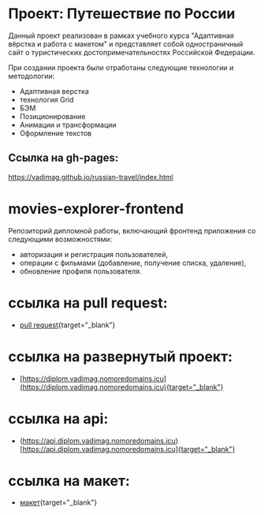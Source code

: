 # Проект: Путешествие по России

Данный проект реализован в рамках учебного курса "Адаптивная вёрстка и работа с макетом" и
представляет собой одностраничный сайт о туристических достопримечательностях Российской Федерации.

При создании проекта были отработаны следующие технологии и методологии:
* Адаптивная верстка
* технология Grid
* БЭМ
* Позиционирование
* Анимации и трансформации
* Оформление текстов

## Cсылка на gh-pages:
https://vadimag.github.io/russian-travel/index.html



# movies-explorer-frontend

Репозиторий дипломной работы, включающий фронтенд приложения со следующими возможностями:
* авторизация и регистрация пользователей,
* операции с фильмами (добавление, получение списка, удаление),
* обновление профиля пользователя.

# ссылка на pull request:
* [pull request](https://github.com/vadimag/movies-explorer-frontend/pull/2){target="_blank"}

# ссылка на развернутый проект:
* [https://diplom.vadimag.nomoredomains.icu](https://diplom.vadimag.nomoredomains.icu){target="_blank"}

# ссылка на api:
* (https://api.diplom.vadimag.nomoredomains.icu)[https://api.diplom.vadimag.nomoredomains.icu]{target="_blank"}

# ссылка на макет:
* [макет](https://disk.yandex.ru/d/Kz7Bigaq-BCaNw){target="_blank"}
